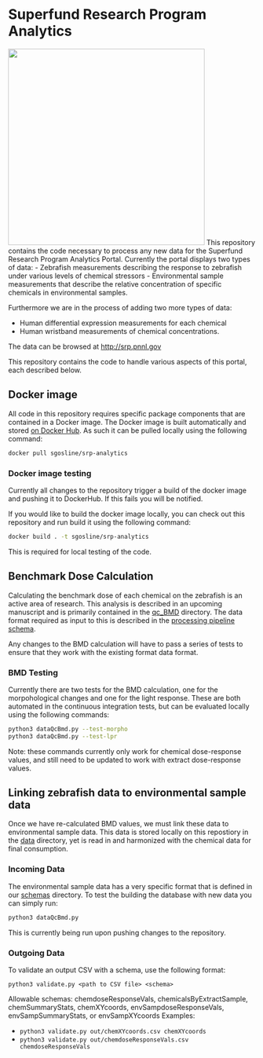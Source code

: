 # Superfund Research Program Analytics

<img src="OSU-PNNLsuperfund_Small.png"  width="400">
This repository contains the code necessary to process any new data for the Superfund Research Program Analytics Portal. Currently the portal displays two types of data:
- Zebrafish measurements describing the response to zebrafish under various levels of chemical stressors
- Environmental sample measurements that describe the relative concentration of specific chemicals in environmental samples.

Furthermore we are in the process of adding two more types of data:
- Human differential expression measurements for each chemical
- Human wristband measurements of chemical concentrations.

The data can be browsed at http://srp.pnnl.gov

This repository contains the code to handle various aspects of this portal, each described below.

## Docker image
All code in this repository requires specific package components that are contained in a Docker image. The Docker image is built automatically and stored [on Docker Hub](https://hub.docker.com/repository/docker/sgosline/srp-analytics). As such it can be pulled locally using the following command:

``` bash
docker pull sgosline/srp-analytics
```

### Docker image testing
Currently all changes to the repository trigger a build of the docker image and pushing it to DockerHub. If this fails you will be notified.

If you would like to build the docker image locally, you can check out this repository and run build it using the following command:

``` bash
docker build . -t sgosline/srp-analytics
```

This is required for local testing of the code.

## Benchmark Dose Calculation
Calculating the benchmark dose of each chemical on the zebrafish is an active area of research. This analysis is described in an upcoming manuscript and is primarily contained in the [qc_BMD](./qc_BMD) directory. The data format required as input to this is described in the [processing pipeline schema](./schemas/processingPipelineSchema.xlsx).

Any changes to the BMD calculation will have to pass a series of tests to ensure that they work with the existing format data format.

### BMD Testing
Currently there are two tests for the BMD calculation, one for the morpohological changes and one for the light response. These are both automated in the continuous integration tests, but can be evaluated locally using the following commands:

``` bash
python3 dataQcBmd.py --test-morpho
python3 dataQcBmd.py --test-lpr
```

Note: these commands currently only work for chemical dose-response values, and still need to be updated to work with extract dose-response values.

## Linking zebrafish data to environmental sample data

Once we have re-calculated BMD values, we must link these data to environmental sample data. This data is stored locally on this repostiory in the [data](./data) directory, yet is read in and harmonized with the chemical data for final consumption.

### Incoming Data
The environmental sample data has a very specific format that is defined in our [schemas](./schemas) directory. To test the building the database with new data you can simply run:

``` bash
python3 dataQcBmd.py
```
This is currently being run upon pushing changes to the repository.

### Outgoing Data

To validate an output CSV with a schema, use the following format:
```
python3 validate.py <path to CSV file> <schema>
```

Allowable schemas: chemdoseResponseVals, chemicalsByExtractSample, chemSummaryStats, chemXYcoords, envSampdoseResponseVals, envSampSummaryStats, or envSampXYcoords
Examples:

* ```python3 validate.py out/chemXYcoords.csv chemXYcoords```
* ```python3 validate.py out/chemdoseResponseVals.csv chemdoseResponseVals```
